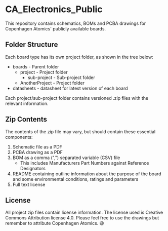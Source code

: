 # CA_Electronics_Public

This repository contains schematics, BOMs and PCBA drawings for Copenhagen Atomics' publicly available boards.

## Folder Structure

Each board type has its own project folder, as shown in the tree below:

- boards            - Parent folder
  - project         - Project folder
    - sub-project   - Sub-project folder
  - AnotherProject  - Project folder
- datasheets        - datasheet for latest version of each board

Each project/sub-project folder contains versioned .zip files with the relevant information.

## Zip Contents

The contents of the zip file may vary, but should contain these essential components:

1. Schematic file as a PDF
2. PCBA drawing as a PDF
3. BOM as a comma (",") separated variable (CSV) file
    * This includes Manufacturers Part Numbers against Reference Designators
4. README containing outline information about the purpose of the board and some environmental conditions, ratings and parameters
5. Full text license

## License

All project zip files contain license information. The license used is Creative Commons Attribution license 4.0. Please feel free to use the drawings but remember to attribute Copenhagen Atomics. :smiley:
